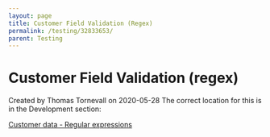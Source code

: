 ```yaml
---
layout: page
title: Customer Field Validation (Regex)
permalink: /testing/32833653/
parent: Testing
---
```



# Customer Field Validation (regex) 
Created by Thomas Tornevall on 2020-05-28
The correct location for this is in the Development section:

[Customer data - Regular
expressions](customer-data---regular-expressions)

